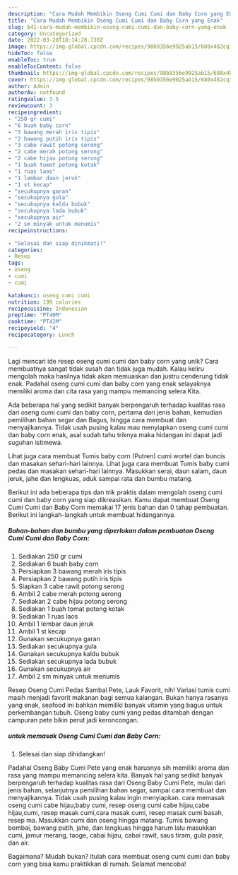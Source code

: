 ```yaml
---
description: "Cara Mudah Membikin Oseng Cumi Cumi dan Baby Corn yang Enak"
title: "Cara Mudah Membikin Oseng Cumi Cumi dan Baby Corn yang Enak"
slug: 641-cara-mudah-membikin-oseng-cumi-cumi-dan-baby-corn-yang-enak
category: Uncategorized
date: 2022-03-20T18:14:28.730Z
image: https://img-global.cpcdn.com/recipes/98b9356e9925ab15/680x482cq70/oseng-cumi-cumi-dan-baby-corn-foto-resep-utama.jpg
hideToc: false
enableToc: true
enableTocContent: false
thumbnail: https://img-global.cpcdn.com/recipes/98b9356e9925ab15/680x482cq70/oseng-cumi-cumi-dan-baby-corn-foto-resep-utama.jpg
cover: https://img-global.cpcdn.com/recipes/98b9356e9925ab15/680x482cq70/oseng-cumi-cumi-dan-baby-corn-foto-resep-utama.jpg
author: Admin
authorAv: notfound
ratingvalue: 3.5
reviewcount: 3
recipeingredient:
- "250 gr cumi"
- "6 buah baby corn"
- "3 bawang merah iris tipis"
- "2 bawang putih iris tipis"
- "3 cabe rawit potong serong"
- "2 cabe merah potong serong"
- "2 cabe hijau potong serong"
- "1 buah tomat potong kotak"
- "1 ruas laos"
- "1 lembar daun jeruk"
- "1 st kecap"
- "secukupnya garan"
- "secukupnya gula"
- "secukupnya kaldu bubuk"
- "secukupnya lada bubuk"
- "secukupnya air"
- "2 sm minyak untuk menumis"
recipeinstructions:

- "Selesai dan siap dinikmati!"
categories:
- Resep
tags:
- oseng
- cumi
- cumi

katakunci: oseng cumi cumi 
nutrition: 199 calories
recipecuisine: Indonesian
preptime: "PT40M"
cooktime: "PT42M"
recipeyield: "4"
recipecategory: Lunch

---
```





Lagi mencari ide resep oseng cumi cumi dan baby corn yang unik? Cara membuatnya sangat tidak susah dan tidak juga mudah. Kalau keliru mengolah maka hasilnya tidak akan memuaskan dan justru cenderung tidak enak. Padahal oseng cumi cumi dan baby corn yang enak selayaknya memiliki aroma dan cita rasa yang mampu memancing selera Kita.





Ada beberapa hal yang sedikit banyak berpengaruh terhadap kualitas rasa dari oseng cumi cumi dan baby corn, pertama dari jenis bahan, kemudian pemilihan bahan segar dan Bagus, hingga cara membuat dan menyajikannya. Tidak usah pusing kalau mau menyiapkan oseng cumi cumi dan baby corn enak,      asal sudah tahu triknya maka hidangan ini dapat jadi suguhan istimewa.














Lihat juga cara membuat Tumis baby corn (Putren) cumi wortel dan buncis dan masakan sehari-hari lainnya. Lihat juga cara membuat Tumis baby cumi pedas dan masakan sehari-hari lainnya. Masukkan serai, daun salam, daun jeruk, jahe dan lengkuas, aduk sampai rata dan bumbu matang.






Berikut ini ada beberapa tips dan trik praktis dalam mengolah oseng cumi cumi dan baby corn yang siap dikreasikan. Kamu dapat membuat Oseng Cumi Cumi dan Baby Corn memakai 17 jenis bahan dan 0 tahap pembuatan. Berikut ini langkah-langkah untuk membuat hidangannya.

<!--inarticleads1-->

##### Bahan-bahan dan bumbu yang diperlukan dalam pembuatan Oseng Cumi Cumi dan Baby Corn:

1. Sediakan 250 gr cumi
1. Sediakan 6 buah baby corn
1. Persiapkan 3 bawang merah iris tipis
1. Persiapkan 2 bawang putih iris tipis
1. Siapkan 3 cabe rawit potong serong
1. Ambil 2 cabe merah potong serong
1. Sediakan 2 cabe hijau potong serong
1. Sediakan 1 buah tomat potong kotak
1. Sediakan 1 ruas laos
1. Ambil 1 lembar daun jeruk
1. Ambil 1 st kecap
1. Gunakan secukupnya garan
1. Sediakan secukupnya gula
1. Gunakan secukupnya kaldu bubuk
1. Sediakan secukupnya lada bubuk
1. Gunakan secukupnya air
1. Ambil 2 sm minyak untuk menumis


Resep Oseng Cumi Pedas Sambal Pete, Lauk Favorit, nih! Variasi tumis cumi masih menjadi favorit makanan bagi semua kalangan. Bukan hanya rasanya yang enak, seafood ini bahkan memiliki banyak vitamin yang bagus untuk perkembangan tubuh. Oseng baby cumi yang pedas ditambah dengan campuran pete bikin perut jadi keroncongan. 

<!--inarticleads2-->

#####  untuk memasak Oseng Cumi Cumi dan Baby Corn:


1. Selesai dan siap dihidangkan!

Padahal Oseng Baby Cumi Pete yang enak harusnya sih memiliki aroma dan rasa yang mampu memancing selera kita. Banyak hal yang sedikit banyak berpengaruh terhadap kualitas rasa dari Oseng Baby Cumi Pete, mulai dari jenis bahan, selanjutnya pemilihan bahan segar, sampai cara membuat dan menyajikannya. Tidak usah pusing kalau ingin menyiapkan. cara memasak oseng cumi cabe hijau,baby cumi, resep oseng cumi cabe hijau,cabe hijau,cumi, resep masak cumi,cara masak cumi, resep masak cumi basah, resep ma. Masukkan cumi dan oseng hingga matang. Tumis bawang bombai, bawang putih, jahe, dan lengkuas hingga harum lalu masukkan cumi, jamur merang, taoge, cabai hijau, cabai rawit, saus tiram, gula pasir, dan air. 

Bagaimana? Mudah bukan? Itulah cara membuat oseng cumi cumi dan baby corn yang bisa kamu praktikkan di rumah. Selamat mencoba!
